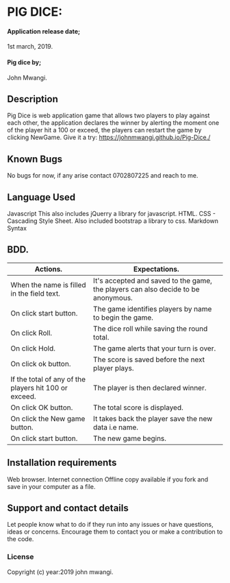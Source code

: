 # PIG DICE:

#### Application release date;

1st march, 2019.

#### Pig dice by;

John Mwangi.

## Description

Pig Dice is web application game that allows two players to play against each other, the application declares the winner by alerting the moment one of the player hit a 100 or exceed, the players can restart the game by clicking NewGame. Give it a try: https://johnmwangi.github.io/Pig-Dice./

## Known Bugs

No bugs for now, if any arise contact 0702807225 and reach to me.

## Language Used

Javascript This also includes jQuerry a library for javascript.
HTML.
CSS - Cascading Style Sheet. Also included bootstrap a library to css.
Markdown Syntax

## BDD.

| Actions.                                              | Expectations.                                                                     |
| ----------------------------------------------------- | --------------------------------------------------------------------------------- |
| When the name is filled in the field text.            | It's accepted and saved to the game, the players can also decide to be anonymous. |
| On click start button.                                | The game identifies players by name to begin the game.                            |
| On click Roll.                                        | The dice roll while saving the round total.                                       |
| On click Hold.                                        | The game alerts that your turn is over.                                           |
| On click ok button.                                   | The score is saved before the next player plays.                                  |
| If the total of any of the players hit 100 or exceed. | The player is then declared winner.                                               |
| On click OK button.                                   | The total score is displayed.                                                     |
| On click the New game button.                         | It takes back the player save the new data i.e name.                              |
| On click start button.                                | The new game begins.                                                              |

## Installation requirements
Web browser.
Internet connection Offline copy available if you fork and save in your computer as a file.


## Support and contact details

Let people know what to do if they run into any issues or have questions, ideas or concerns.  Encourage them to contact you or make a contribution to the code.

### License

Copyright (c) year:2019 john mwangi.
